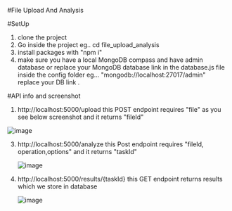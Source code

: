 #File Upload And Analysis

#SetUp
1. clone the project
2. Go inside the project eg.. cd file_upload_analysis
3. install packages with "npm i"
4. make sure you have a local MongoDB compass and have admin database
   or
   replace your MongoDB database link in the database.js file inside the config folder
   eg... "mongodb://localhost:27017/admin" replace your DB link .

#API info and screenshot

1. http://localhost:5000/upload
  this POST endpoint requires "file" as you see below screenshot and it returns "fileId"

  ![image](https://github.com/optimistic-coder/file_upload_analysis/assets/41050518/c633c5d3-b3a9-4485-a734-81fda88afffe)

3. http://localhost:5000/analyze
   this Post endpoint requires "fileId, operation,options" and it returns "taskId"

   ![image](https://github.com/optimistic-coder/file_upload_analysis/assets/41050518/d8963357-5754-4ce6-814a-82c7cb3e1a4c)

3. http://localhost:5000/results/{taskId}
   this GET endpoint returns results which we store in database
   
   ![image](https://github.com/optimistic-coder/file_upload_analysis/assets/41050518/a97b0752-a6d9-46c0-b1ff-d484dba86793)

